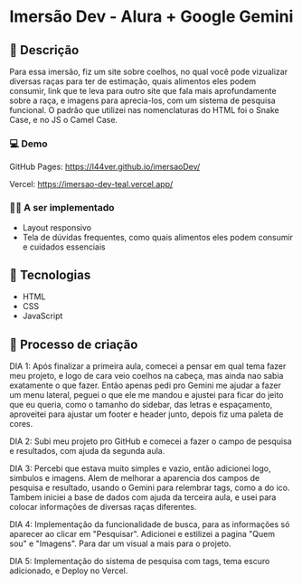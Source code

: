 # Imersão Dev - Alura + Google Gemini

## 📝 Descrição
Para essa imersão, fiz um site sobre coelhos, no qual você pode vizualizar diversas raças para ter de estimação, quais alimentos eles podem consumir, link que te leva para outro site que fala mais aprofundamente sobre a raça, e imagens para aprecia-los, com um sistema de pesquisa funcional.
O padrão que utilizei nas nomenclaturas do HTML foi o Snake Case, e no JS o Camel Case.

### 💻 Demo
GitHub Pages: https://l44ver.github.io/imersaoDev/

Vercel: https://imersao-dev-teal.vercel.app/

### 👩‍💻 A ser implementado
* Layout responsivo
* Tela de dúvidas frequentes, como quais alimentos eles podem consumir e cuidados essenciais

## 🔧 Tecnologias
* HTML
* CSS
* JavaScript

## 💭 Processo de criação
DIA 1: Após finalizar a primeira aula, comecei a pensar em qual tema fazer meu projeto, e logo de cara veio coelhos na cabeça, mas ainda nao sabia exatamente o que fazer. Então apenas pedi pro Gemini me ajudar a fazer um menu lateral, peguei o que ele me mandou e ajustei para ficar do jeito que eu queria, como o tamanho do sidebar, das letras e espaçamento, aproveitei para ajustar um footer e header junto, depois fiz uma paleta de cores.

DIA 2: Subi meu projeto pro GitHub e comecei a fazer o campo de pesquisa e resultados, com ajuda da segunda aula.

DIA 3: Percebi que estava muito simples e vazio, então adicionei logo, simbulos e imagens. Alem de melhorar a aparencia dos campos de pesquisa e resultado, usando o Gemini para relembrar tags, como a do ico. Tambem iniciei a base de dados com ajuda da terceira aula, e usei para colocar informações de diversas raças diferentes.

DIA 4: Implementação da funcionalidade de busca, para as informações só aparecer ao clicar em "Pesquisar". Adicionei e estilizei a pagina "Quem sou" e "Imagens". Para dar um visual a mais para o projeto.

DIA 5: Implementação do sistema de pesquisa com tags, tema escuro adicionado, e Deploy no Vercel.